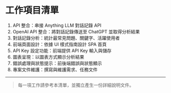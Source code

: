 # 工作項目清單

1. API 整合：串接 Anything LLM 對話記錄 API
2. OpenAI API 整合：將對話記錄傳送至 ChatGPT 並取得分析結果
3. 對話記錄分析：統計最常見問題、關鍵字、活躍使用者
4. 前端頁面設計：依據 UI 樣式指南設計 SPA 首頁
5. API Key 設定功能：前端提供 API Key 輸入與儲存
6. 圖表呈現：以圖表方式顯示分析結果
7. 錯誤處理與狀態提示：前後端錯誤與狀態顯示
8. 專案文件維護：撰寫與維護需求、任務文件

---

> 每一項工作請參考本清單，並獨立產生一份詳細說明文件。
